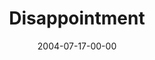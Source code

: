 ---
layout: message
category: message
series: "VIRUS"
title: "Disappointment"
date: 2004-07-17-00-00
message_id: 162
audio: "http://s3.amazonaws.com/crossroads-media/media/legacy/mp3/VIRUS_03_07-17-04_Disappointment.mp3"
audio-duration: "39:20"
explicit: "N"
---